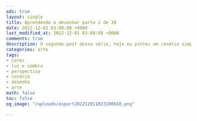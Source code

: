 ```yaml
---
ads: true
layout: single
title: Aprendendo a desenhar parte 2 de 30
date: 2022-12-01 03:00:00 +0000
last_modified_at: 2022-12-01 03:00:00 +0000
comments: true
description: O segundo post dessa série, hoje eu pintei um cenário simples
categories: arte
tags:
- cores
- luz e sombra
- perspectiva
- cenário
- desenho
- arte
math: false
toc: false
og_image: "/uploads/export202212011023100650.png"

---
```


